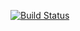 [![Build Status](https://travis-ci.org/fontdirectory/ebgaramond.svg?branch=master)](https://travis-ci.org/fontdirectory/ebgaramond)

